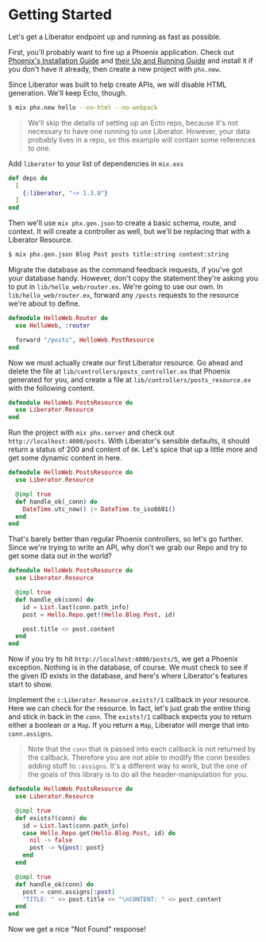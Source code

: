 # Getting Started

Let's get a Liberator endpoint up and running as fast as possible.

First, you'll probably want to fire up a Phoenix application.
Check out [Phoenix's Installation Guide](https://hexdocs.pm/phoenix/installation.html)
and [their Up and Running Guide](https://hexdocs.pm/phoenix/up_and_running.html)
and install it if you don't have it already,
then create a new project with `phx.new`.

Since Liberator was built to help create APIs,
we will disable HTML generation.
We'll keep Ecto, though.

```sh
$ mix phx.new hello --no-html --no-webpack
```

> We'll skip the details of setting up an Ecto repo,
> because it's not necessary to have one running to use Liberator.
> However, your data probably lives in a repo,
> so this example will contain some references to one.

Add `liberator` to your list of dependencies in `mix.exs`

```elixir
def deps do
  [
    {:liberator, "~> 1.3.0"}
  ]
end
```

Then we'll use `mix phx.gen.json` to create a basic schema, route, and context.
It will create a controller as well, but we'll be replacing that with a Liberator Resource.

```sh
$ mix phx.gen.json Blog Post posts title:string content:string
```

Migrate the database as the command feedback requests, if you've got your database handy.
However, don't copy the statement they're asking you to put in `lib/hello_web/router.ex`.
We're going to use our own.
In `lib/hello_web/router.ex`, forward any `/posts` requests to the resource we're about to define.

```elixir
defmodule HelloWeb.Router do
  use HelloWeb, :router

  forward "/posts", HelloWeb.PostResource
end
```

Now we must actually create our first Liberator resource.
Go ahead and delete the file at `lib/controllers/posts_controller.ex` that Phoenix generated for you,
and create a file at `lib/controllers/posts_resource.ex` with the following content.

```elixir
defmodule HelloWeb.PostsResource do
  use Liberator.Resource
end
```

Run the project with `mix phx.server` and check out `http://localhost:4000/posts`.
With Liberator's sensible defaults, it should return a status of 200 and content of `OK`.
Let's spice that up a little more and get some dynamic content in here.

```elixir
defmodule HelloWeb.PostsResource do
  use Liberator.Resource

  @impl true
  def handle_ok(_conn) do
    DateTime.utc_now() |> DateTime.to_iso8601()
  end
end
```

That's barely better than regular Phoenix controllers, so let's go further.
Since we're trying to write an API, why don't we grab our Repo and try to get some data out in the world?

```elixir
defmodule HelloWeb.PostsResource do
  use Liberator.Resource

  @impl true
  def handle_ok(conn) do
    id = List.last(conn.path_info)
    post = Hello.Repo.get!(Hello.Blog.Post, id)

    post.title <> post.content
  end
end
```

Now if you try to hit `http://localhost:4000/posts/5`, we get a Phoenix exception.
Nothing is in the database, of course.
We must check to see if the given ID exists in the database,
and here's where Liberator's features start to show.

Implement the `c:Liberator.Resource.exists?/1` callback in your resource.
Here we can check for the resource.
In fact, let's just grab the entire thing and stick in back in the `conn`.
The `exists?/1` callback expects you to return either a boolean or a `Map`.
If you return a `Map`, Liberator will merge that into `conn.assigns`.

> Note that the `conn` that is passed into each callback is not returned by the callback.
> Therefore you are not able to modify the conn besides adding stuff to `:assigns`.
> It's a different way to work, but the one of the goals of this library is to do all the header-manipulation for you.

```elixir
defmodule HelloWeb.PostsResource do
  use Liberator.Resource

  @impl true
  def exists?(conn) do
    id = List.last(conn.path_info)
    case Hello.Repo.get(Hello.Blog.Post, id) do
      nil -> false
      post -> %{post: post}
    end
  end

  @impl true
  def handle_ok(conn) do
    post = conn.assigns[:post]
    "TITLE: " <> post.title <> "\nCONTENT: " <> post.content
  end
end
```

Now we get a nice "Not Found" response!
